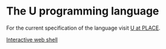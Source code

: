 # The U programming language

For the current specification of the language visit [U at PLACE](http://www.math.bas.bg/bantchev/place/u/u.pdf).

[Interactive web shell](http://yassenb.github.io/u/web/index.html)
